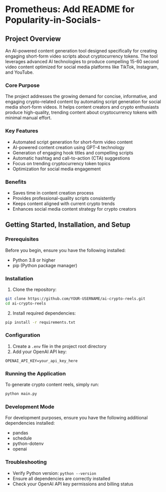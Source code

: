 # Prometheus: Add README for Popularity-in-Socials-

## Project Overview

An AI-powered content generation tool designed specifically for creating engaging short-form video scripts about cryptocurrency tokens. The tool leverages advanced AI technologies to produce compelling 15-60 second video content optimized for social media platforms like TikTok, Instagram, and YouTube.

### Core Purpose
The project addresses the growing demand for concise, informative, and engaging crypto-related content by automating script generation for social media short-form videos. It helps content creators and crypto enthusiasts produce high-quality, trending content about cryptocurrency tokens with minimal manual effort.

### Key Features
- Automated script generation for short-form video content
- AI-powered content creation using GPT-4 technology
- Generation of engaging hook titles and compelling scripts
- Automatic hashtag and call-to-action (CTA) suggestions
- Focus on trending cryptocurrency token topics
- Optimization for social media engagement

### Benefits
- Saves time in content creation process
- Provides professional-quality scripts consistently
- Keeps content aligned with current crypto trends
- Enhances social media content strategy for crypto creators

## Getting Started, Installation, and Setup

### Prerequisites

Before you begin, ensure you have the following installed:
- Python 3.8 or higher
- pip (Python package manager)

### Installation

1. Clone the repository:
```bash
git clone https://github.com/YOUR-USERNAME/ai-crypto-reels.git
cd ai-crypto-reels
```

2. Install required dependencies:
```bash
pip install -r requirements.txt
```

### Configuration

1. Create a `.env` file in the project root directory
2. Add your OpenAI API key:
```
OPENAI_API_KEY=your_api_key_here
```

### Running the Application

To generate crypto content reels, simply run:
```bash
python main.py
```

### Development Mode

For development purposes, ensure you have the following additional dependencies installed:
- pandas
- schedule
- python-dotenv
- openai

### Troubleshooting

- Verify Python version: `python --version`
- Ensure all dependencies are correctly installed
- Check your OpenAI API key permissions and billing status